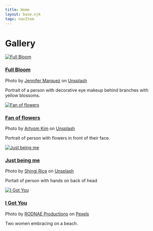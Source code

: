 ```yaml
---
title: Home
layout: base.njk
tags: navItem
---
```


<main id="main">
    <h1 class="pageTitle">Gallery</h1>
<div class="gallery">
<div class="card">
  <a href="/gallery/fullbloom/index.html"><img src="/images/jennifer-marquez-WW-TIGWKCyc-unsplash.jpg" alt="Full Bloom"></a>
  <div class="container">
    <h3><a href="/gallery/fullbloom/index.html">Full Bloom</a></h3>
    <p>Photo by <a href="https://unsplash.com/@jamscreativephotography?utm_source=unsplash&utm_medium=referral&utm_content=creditCopyText">Jennifer Marquez</a> on <a href="https://unsplash.com/@jamscreativephotography?utm_source=unsplash&utm_medium=referral&utm_content=creditCopyText">Unsplash</a></p>
    <p>Portrait of a person with decorative eye makeup behind branches with yellow blossoms.</p>
  </div>
</div>
<div class="card">
  <a href="/gallery/fanflowers/index.html"><img src="/images/artyom-kim-gzaXICn5P8o-unsplash.jpg" alt="Fan of flowers"></a>
  <div class="container">
    <h3><a href="/gallery/fanflowers/index.html">Fan of flowers</a></h3>
    <p>Photo by <a href="https://unsplash.com/@nezelenoe?utm_source=unsplash&utm_medium=referral&utm_content=creditCopyText">Artyom Kim</a> on <a href="https://unsplash.com/@nezelenoe?utm_source=unsplash&utm_medium=referral&utm_content=creditCopyText">Unsplash</a></p>
    <p>Portrait of person with flowers in front of their face.</p>
  </div>
</div>
<div class="card">
  <a href="/gallery/justbeme/index.html"><img src="/images/shingi-rice-9qzwgBYdrgE-unsplash.jpg" alt="Just being me"></a>
  <div class="container">
    <h3><a href="/gallery/justbeme/index.html">Just being me</a></h3>
    <p>Photo by <a href="https://unsplash.com/@bluespit?utm_source=unsplash&utm_medium=referral&utm_content=creditCopyText">Shingi Rice</a> on <a href="https://unsplash.com/@bluespit?utm_source=unsplash&utm_medium=referral&utm_content=creditCopyText">Unsplash</a></p>
    <p>Portait of person with hands on back of head</p>
  </div>
</div>
<div class="card">
  <a href="/gallery/igotu/index.html"><img src="/images/pexels-rodnae-productions-4918787.jpg" alt="I Got You"></a>
  <div class="container">
    <h3><a href="/gallery/igotu/index.html">I Got You</a></h3>
    <p>Photo by <a href="https://www.pexels.com/@rodnae-prod">RODNAE Productions</a> on <a href="https://www.pexels.com/">Pexels</a></p>
    <p>Two women embracing on a beach.</p>
  </div>
</div>
</div>

</main>
